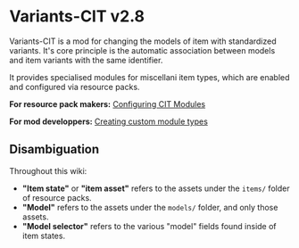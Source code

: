 # Variants-CIT v2.8

Variants-CIT is a mod for changing the models of item with standardized variants.
It's core principle is the automatic association between models and item variants with the same identifier.

It provides specialised modules for miscellani item types, which are enabled and configured via resource packs.

**For resource pack makers:** [Configuring CIT Modules](Module-Configuration)

**For mod developpers:** [Creating custom module types](Custom-Module-Types)

## Disambiguation
Throughout this wiki:

- **"Item state"** or **"item asset"** refers to the assets under the `items/` folder of resource packs.
- **"Model"** refers to the assets under the `models/` folder, and only those assets.
- **"Model selector"** refers to the various "model" fields found inside of item states.
